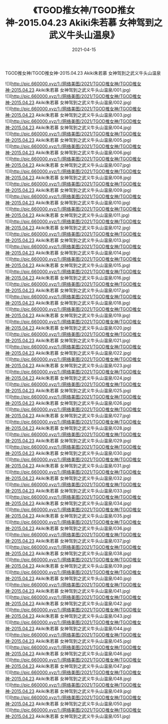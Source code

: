﻿---
layout: post
title:  《TGOD推女神/TGOD推女神-2015.04.23 Akiki朱若慕 女神驾到之武义牛头山温泉》
date:   2021-04-15
img: http://pic.660000.xyz/1:/网络美图/2021/TGOD推女神/TGOD推女神-2015.04.23 Akiki朱若慕 女神驾到之武义牛头山温泉/000.jpg
categories: [美女, 清纯, 唯美]
---

TGOD推女神/TGOD推女神-2015.04.23 Akiki朱若慕 女神驾到之武义牛头山温泉

 ![](http://pic.660000.xyz/1:/网络美图/2021/TGOD推女神/TGOD推女神-2015.04.23 Akiki朱若慕 女神驾到之武义牛头山温泉/001.jpg) <br>![](http://pic.660000.xyz/1:/网络美图/2021/TGOD推女神/TGOD推女神-2015.04.23 Akiki朱若慕 女神驾到之武义牛头山温泉/002.jpg) <br>![](http://pic.660000.xyz/1:/网络美图/2021/TGOD推女神/TGOD推女神-2015.04.23 Akiki朱若慕 女神驾到之武义牛头山温泉/003.jpg) <br>![](http://pic.660000.xyz/1:/网络美图/2021/TGOD推女神/TGOD推女神-2015.04.23 Akiki朱若慕 女神驾到之武义牛头山温泉/004.jpg) <br>![](http://pic.660000.xyz/1:/网络美图/2021/TGOD推女神/TGOD推女神-2015.04.23 Akiki朱若慕 女神驾到之武义牛头山温泉/005.jpg) <br>![](http://pic.660000.xyz/1:/网络美图/2021/TGOD推女神/TGOD推女神-2015.04.23 Akiki朱若慕 女神驾到之武义牛头山温泉/006.jpg) <br>![](http://pic.660000.xyz/1:/网络美图/2021/TGOD推女神/TGOD推女神-2015.04.23 Akiki朱若慕 女神驾到之武义牛头山温泉/007.jpg) <br>![](http://pic.660000.xyz/1:/网络美图/2021/TGOD推女神/TGOD推女神-2015.04.23 Akiki朱若慕 女神驾到之武义牛头山温泉/008.jpg) <br>![](http://pic.660000.xyz/1:/网络美图/2021/TGOD推女神/TGOD推女神-2015.04.23 Akiki朱若慕 女神驾到之武义牛头山温泉/009.jpg) <br>![](http://pic.660000.xyz/1:/网络美图/2021/TGOD推女神/TGOD推女神-2015.04.23 Akiki朱若慕 女神驾到之武义牛头山温泉/010.jpg) <br>![](http://pic.660000.xyz/1:/网络美图/2021/TGOD推女神/TGOD推女神-2015.04.23 Akiki朱若慕 女神驾到之武义牛头山温泉/011.jpg) <br>![](http://pic.660000.xyz/1:/网络美图/2021/TGOD推女神/TGOD推女神-2015.04.23 Akiki朱若慕 女神驾到之武义牛头山温泉/012.jpg) <br>![](http://pic.660000.xyz/1:/网络美图/2021/TGOD推女神/TGOD推女神-2015.04.23 Akiki朱若慕 女神驾到之武义牛头山温泉/013.jpg) <br>![](http://pic.660000.xyz/1:/网络美图/2021/TGOD推女神/TGOD推女神-2015.04.23 Akiki朱若慕 女神驾到之武义牛头山温泉/014.jpg) <br>![](http://pic.660000.xyz/1:/网络美图/2021/TGOD推女神/TGOD推女神-2015.04.23 Akiki朱若慕 女神驾到之武义牛头山温泉/015.jpg) <br>![](http://pic.660000.xyz/1:/网络美图/2021/TGOD推女神/TGOD推女神-2015.04.23 Akiki朱若慕 女神驾到之武义牛头山温泉/016.jpg) <br>![](http://pic.660000.xyz/1:/网络美图/2021/TGOD推女神/TGOD推女神-2015.04.23 Akiki朱若慕 女神驾到之武义牛头山温泉/017.jpg) <br>![](http://pic.660000.xyz/1:/网络美图/2021/TGOD推女神/TGOD推女神-2015.04.23 Akiki朱若慕 女神驾到之武义牛头山温泉/018.jpg) <br>![](http://pic.660000.xyz/1:/网络美图/2021/TGOD推女神/TGOD推女神-2015.04.23 Akiki朱若慕 女神驾到之武义牛头山温泉/019.jpg) <br>![](http://pic.660000.xyz/1:/网络美图/2021/TGOD推女神/TGOD推女神-2015.04.23 Akiki朱若慕 女神驾到之武义牛头山温泉/020.jpg) <br>![](http://pic.660000.xyz/1:/网络美图/2021/TGOD推女神/TGOD推女神-2015.04.23 Akiki朱若慕 女神驾到之武义牛头山温泉/021.jpg) <br>![](http://pic.660000.xyz/1:/网络美图/2021/TGOD推女神/TGOD推女神-2015.04.23 Akiki朱若慕 女神驾到之武义牛头山温泉/022.jpg) <br>![](http://pic.660000.xyz/1:/网络美图/2021/TGOD推女神/TGOD推女神-2015.04.23 Akiki朱若慕 女神驾到之武义牛头山温泉/023.jpg) <br>![](http://pic.660000.xyz/1:/网络美图/2021/TGOD推女神/TGOD推女神-2015.04.23 Akiki朱若慕 女神驾到之武义牛头山温泉/024.jpg) <br>![](http://pic.660000.xyz/1:/网络美图/2021/TGOD推女神/TGOD推女神-2015.04.23 Akiki朱若慕 女神驾到之武义牛头山温泉/025.jpg) <br>![](http://pic.660000.xyz/1:/网络美图/2021/TGOD推女神/TGOD推女神-2015.04.23 Akiki朱若慕 女神驾到之武义牛头山温泉/026.jpg) <br>![](http://pic.660000.xyz/1:/网络美图/2021/TGOD推女神/TGOD推女神-2015.04.23 Akiki朱若慕 女神驾到之武义牛头山温泉/027.jpg) <br>![](http://pic.660000.xyz/1:/网络美图/2021/TGOD推女神/TGOD推女神-2015.04.23 Akiki朱若慕 女神驾到之武义牛头山温泉/028.jpg) <br>![](http://pic.660000.xyz/1:/网络美图/2021/TGOD推女神/TGOD推女神-2015.04.23 Akiki朱若慕 女神驾到之武义牛头山温泉/029.jpg) <br>![](http://pic.660000.xyz/1:/网络美图/2021/TGOD推女神/TGOD推女神-2015.04.23 Akiki朱若慕 女神驾到之武义牛头山温泉/030.jpg) <br>![](http://pic.660000.xyz/1:/网络美图/2021/TGOD推女神/TGOD推女神-2015.04.23 Akiki朱若慕 女神驾到之武义牛头山温泉/031.jpg) <br>![](http://pic.660000.xyz/1:/网络美图/2021/TGOD推女神/TGOD推女神-2015.04.23 Akiki朱若慕 女神驾到之武义牛头山温泉/032.jpg) <br>![](http://pic.660000.xyz/1:/网络美图/2021/TGOD推女神/TGOD推女神-2015.04.23 Akiki朱若慕 女神驾到之武义牛头山温泉/033.jpg) <br>![](http://pic.660000.xyz/1:/网络美图/2021/TGOD推女神/TGOD推女神-2015.04.23 Akiki朱若慕 女神驾到之武义牛头山温泉/034.jpg) <br>![](http://pic.660000.xyz/1:/网络美图/2021/TGOD推女神/TGOD推女神-2015.04.23 Akiki朱若慕 女神驾到之武义牛头山温泉/035.jpg) <br>![](http://pic.660000.xyz/1:/网络美图/2021/TGOD推女神/TGOD推女神-2015.04.23 Akiki朱若慕 女神驾到之武义牛头山温泉/036.jpg) <br>![](http://pic.660000.xyz/1:/网络美图/2021/TGOD推女神/TGOD推女神-2015.04.23 Akiki朱若慕 女神驾到之武义牛头山温泉/037.jpg) <br>![](http://pic.660000.xyz/1:/网络美图/2021/TGOD推女神/TGOD推女神-2015.04.23 Akiki朱若慕 女神驾到之武义牛头山温泉/038.jpg) <br>![](http://pic.660000.xyz/1:/网络美图/2021/TGOD推女神/TGOD推女神-2015.04.23 Akiki朱若慕 女神驾到之武义牛头山温泉/039.jpg) <br>![](http://pic.660000.xyz/1:/网络美图/2021/TGOD推女神/TGOD推女神-2015.04.23 Akiki朱若慕 女神驾到之武义牛头山温泉/040.jpg) <br>![](http://pic.660000.xyz/1:/网络美图/2021/TGOD推女神/TGOD推女神-2015.04.23 Akiki朱若慕 女神驾到之武义牛头山温泉/041.jpg) <br>![](http://pic.660000.xyz/1:/网络美图/2021/TGOD推女神/TGOD推女神-2015.04.23 Akiki朱若慕 女神驾到之武义牛头山温泉/042.jpg) <br>![](http://pic.660000.xyz/1:/网络美图/2021/TGOD推女神/TGOD推女神-2015.04.23 Akiki朱若慕 女神驾到之武义牛头山温泉/043.jpg) <br>![](http://pic.660000.xyz/1:/网络美图/2021/TGOD推女神/TGOD推女神-2015.04.23 Akiki朱若慕 女神驾到之武义牛头山温泉/044.jpg) <br>![](http://pic.660000.xyz/1:/网络美图/2021/TGOD推女神/TGOD推女神-2015.04.23 Akiki朱若慕 女神驾到之武义牛头山温泉/045.jpg) <br>![](http://pic.660000.xyz/1:/网络美图/2021/TGOD推女神/TGOD推女神-2015.04.23 Akiki朱若慕 女神驾到之武义牛头山温泉/046.jpg) <br>![](http://pic.660000.xyz/1:/网络美图/2021/TGOD推女神/TGOD推女神-2015.04.23 Akiki朱若慕 女神驾到之武义牛头山温泉/047.jpg) <br>![](http://pic.660000.xyz/1:/网络美图/2021/TGOD推女神/TGOD推女神-2015.04.23 Akiki朱若慕 女神驾到之武义牛头山温泉/048.jpg) <br>![](http://pic.660000.xyz/1:/网络美图/2021/TGOD推女神/TGOD推女神-2015.04.23 Akiki朱若慕 女神驾到之武义牛头山温泉/049.jpg) <br>![](http://pic.660000.xyz/1:/网络美图/2021/TGOD推女神/TGOD推女神-2015.04.23 Akiki朱若慕 女神驾到之武义牛头山温泉/050.jpg) <br>![](http://pic.660000.xyz/1:/网络美图/2021/TGOD推女神/TGOD推女神-2015.04.23 Akiki朱若慕 女神驾到之武义牛头山温泉/051.jpg) <br>